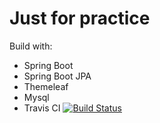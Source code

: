 # Just for practice
Build with:
- Spring Boot
- Spring Boot JPA
- Themeleaf
- Mysql
- Travis CI
[![Build Status](https://travis-ci.org/TobeDeveloper/practice.svg?branch=master)](https://travis-ci.org/TobeDeveloper/practice)
